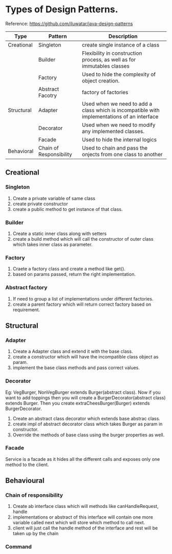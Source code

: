 # Types of Design Patterns.

Reference: https://github.com/iluwatar/java-design-patterns

| Type       | Pattern   | Description                                                                                 |
|------------|-----------|---------------------------------------------------------------------------------------------|
| Creational | Singleton | create single instance of a class                                                           |
| | Builder   | Flexibility in construction process, as well as for immutables classes                      |
| | Factory   | Used to hide the complexity of object creation.                                             |
| | Abstract Facotry | factory of factories                                                                        |
| Structural | Adapter| Used when we need to add a class which is incompatible with implementations of an interface |
| | Decorator | Used when we need to modify any implemented classes. 
| | Facade| Used to hide the internal logics|
| Behavioral| Chain of Responsibility| Used to chain and pass the onjects from one class to another|

## Creational
### Singleton
1. Create a private variable of same class
2. create private constructor
3. create a public method to get instance of that class.

### Builder
1. Create a static inner class along with setters
2. create a build method which will call the constructor of outer class which takes inner class as parameter.

### Factory
1. Craete a factory class and create a method like get().
2. based on params passed, return the right implementation.
### Abstract factory
1. If need to group a list of implementations under different factories.
2. create a parent factory which will return correct factory based on requirement.

## Structural
### Adapter
1. Create a Adapter class and extend it with the base class.
2. create a constructor which will have the incompatible class object as param.
3. implement the base class methods and pass correct values.
### Decorator
Eg: VegBurger, NonVegBurger extends Burger(abstract class). Now if you want to add toppings then you will create
a BurgerDecorator(abstract class) extends Burger.
Then you create extraCheesBurger(Burger) extends BurgerDecorator.
1. Create an abstract class decorator which extends base abstrac class.
2. create impl of abstract decorator class which takes Burger as param in constructor.
3. Override the methods of base class using the burger properties as well.
### Facade
Service is a facade as it hides all the different calls and exposes only one method to the client.

## Behavioural
### Chain of responsibility
1. Create ab interface class which will methods like canHandleRequest, handle
2. implementations or abstract of this interface will contain one more variable called next which will store which method to call next.
3. client will just call the handle method of the interface and rest will be taken up by the chain

### Command 





